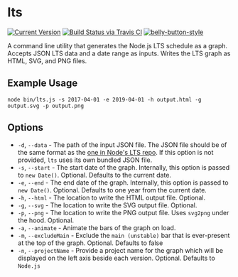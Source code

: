 # lts

[![Current Version](https://img.shields.io/npm/v/lts.svg)](https://www.npmjs.org/package/lts)
[![Build Status via Travis CI](https://travis-ci.org/nodejs/lts-schedule.svg?branch=master)](https://travis-ci.org/nodejs/lts-schedule)
[![belly-button-style](https://cdn.rawgit.com/cjihrig/belly-button/master/badge.svg)](https://github.com/cjihrig/belly-button)

A command line utility that generates the Node.js LTS schedule as a graph. Accepts JSON LTS data and a date range as inputs. Writes the LTS graph as HTML, SVG, and PNG files.

## Example Usage

```
node bin/lts.js -s 2017-04-01 -e 2019-04-01 -h output.html -g output.svg -p output.png
```

## Options

- `-d`, `--data` - The path of the input JSON file. The JSON file should be of the same format as the [one in Node's LTS repo](https://github.com/nodejs/LTS/blob/master/schedule.json). If this option is not provided, `lts` uses its own bundled JSON file.
- `-s`, `--start` - The start date of the graph. Internally, this option is passed to `new Date()`. Optional. Defaults to the current date.
- `-e`, `--end` - The end date of the graph. Internally, this option is passed to `new Date()`. Optional. Defaults to one year from the current date.
- `-h`, `--html` - The location to write the HTML output file. Optional.
- `-g`, `--svg` - The location to write the SVG output file. Optional.
- `-p`, `--png` - The location to write the PNG output file. Uses `svg2png` under the hood. Optional.
- `-a`, `--animate` - Animate the bars of the graph on load.
- `-m`, `--excludeMain` - Exclude the `main (unstable)` bar that is ever-present at the top of the graph. Optional. Defaults to false
- `-n`, `--projectName` - Provide a project name for the graph which will be displayed on the left axis beside each version. Optional. Defaults to `Node.js`
